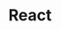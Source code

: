 ---
title: "React"
layout: category
permalink: /categories/react
author_profile: true
taxonomy: React
sidebar:
    nav: "categories"
---